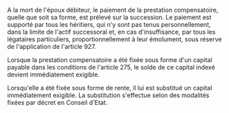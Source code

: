   
A la mort de l'époux débiteur, le paiement de la prestation compensatoire, quelle que soit sa forme, est prélevé sur la succession. Le paiement est supporté par tous les héritiers, qui n'y sont pas tenus personnellement, dans la limite de l'actif successoral et, en cas d'insuffisance, par tous les légataires particuliers, proportionnellement à leur émolument, sous réserve de l'application de l'article 927.   

  
Lorsque la prestation compensatoire a été fixée sous forme d'un capital payable dans les conditions de l'article 275, le solde de ce capital indexé devient immédiatement exigible.   

  
Lorsqu'elle a été fixée sous forme de rente, il lui est substitué un capital immédiatement exigible. La substitution s'effectue selon des modalités fixées par décret en Conseil d'Etat.  
